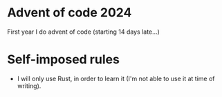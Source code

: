 # Advent of code 2024
First year I do advent of code (starting 14 days late...)  

# Self-imposed rules 
- I will only use Rust, in order to learn it (I'm not able to use it at time of writing).  
